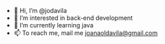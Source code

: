 - 👋 Hi, I’m @jodavila
- 👀 I’m interested in back-end development
- 🌱 I’m currently learning java
- 📫 To reach me, mail me joanaoldavila@gmail.com

<!---
jodavila/jodavila is a ✨ beautiful ✨ repository because its `README.md` (this file) appears on your GitHub profile.
You can click the Preview link to take a look at your changes.
--->
